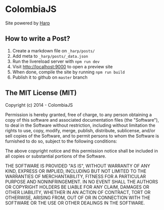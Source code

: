 # ColombiaJS
Site powered by [Harp](http://harpjs.com)

## How to write a Post?

1. Create a markdown file on `_harp/posts/`
2. Add meta to `_harp/posts/_data.json`
3. Run the livereload server with `npm run dev`
4. Visit [http://localhost:9000](http://localhost:9000) to open a preview site
5. When done, compile the site by running `npm run build`
6. Publish it to github on `master` branch

## The MIT License (MIT)

Copyright (c) 2014 - ColombiaJS

Permission is hereby granted, free of charge, to any person obtaining a copy
of this software and associated documentation files (the "Software"), to deal
in the Software without restriction, including without limitation the rights
to use, copy, modify, merge, publish, distribute, sublicense, and/or sell
copies of the Software, and to permit persons to whom the Software is
furnished to do so, subject to the following conditions:

The above copyright notice and this permission notice shall be included in
all copies or substantial portions of the Software.

THE SOFTWARE IS PROVIDED "AS IS", WITHOUT WARRANTY OF ANY KIND, EXPRESS OR
IMPLIED, INCLUDING BUT NOT LIMITED TO THE WARRANTIES OF MERCHANTABILITY,
FITNESS FOR A PARTICULAR PURPOSE AND NONINFRINGEMENT. IN NO EVENT SHALL THE
AUTHORS OR COPYRIGHT HOLDERS BE LIABLE FOR ANY CLAIM, DAMAGES OR OTHER
LIABILITY, WHETHER IN AN ACTION OF CONTRACT, TORT OR OTHERWISE, ARISING FROM,
OUT OF OR IN CONNECTION WITH THE SOFTWARE OR THE USE OR OTHER DEALINGS IN
THE SOFTWARE.
